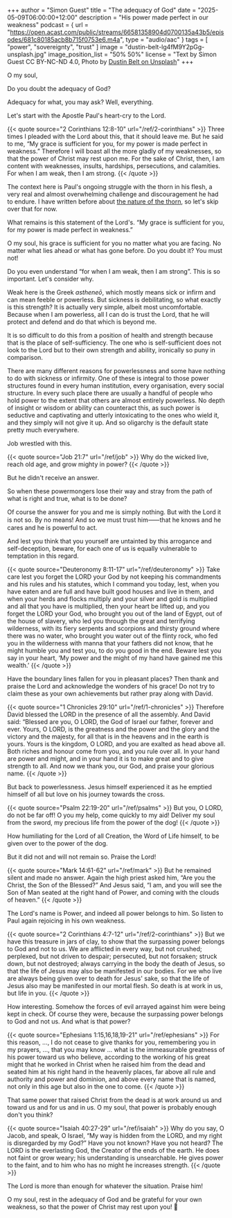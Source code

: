 +++
author = "Simon Guest"
title = "The adequacy of God"
date = "2025-05-09T06:00:00+12:00"
description = "His power made perfect in our weakness"
podcast = { url = "https://open.acast.com/public/streams/66581358904d0700135a43b5/episodes/681c80185acb8b715f0753e6.m4a", type = "audio/aac" }
tags = [ "power", "sovereignty", "trust" ]
image = "dustin-belt-lg4fM9Y2pGg-unsplash.jpg"
image_position_list = "50% 50%"
license = "Text by Simon Guest CC BY-NC-ND 4.0, Photo by [Dustin Belt on Unsplash](https://unsplash.com/photos/person-holding-piece-of-paper-with-phone-a-friend-written-text-lg4fM9Y2pGg)"
+++

O my soul,

Do you doubt the adequacy of God?

Adequacy for what, you may ask? Well, everything.

Let's start with the Apostle Paul's heart-cry to the Lord.

{{< quote source="2 Corinthians 12:8-10" url="/ref/2-corinthians" >}}
Three times I pleaded with the Lord about this, that it should leave me. But he said to me, “My grace is sufficient for you, for my power is made perfect in weakness.” Therefore I will boast all the more gladly of my weaknesses, so that the power of Christ may rest upon me. For the sake of Christ, then, I am content with weaknesses, insults, hardships, persecutions, and calamities. For when I am weak, then I am strong.
{{< /quote >}}

The context here is Paul's ongoing struggle with the thorn in his flesh, a very real and almost overwhelming challenge and discouragement he had to endure. I have written before about [the nature of the thorn](https://letterstoamy.org/the-thorn-in-pauls-flesh/), so let's skip over that for now.

What remains is this statement of the Lord's. “My grace is sufficient for you, for my power is made perfect in weakness.”

O my soul, his grace is sufficient for you no matter what you are facing. No matter what lies ahead or what has gone before. Do you doubt it? You must not!

Do you even understand “for when I am weak, then I am strong”. This is so important. Let's  consider why.

Weak here is the Greek _astheneō_, which mostly means sick or infirm and can mean feeble or powerless. But sickness is debilitating, so what exactly is this strength? It is actually very simple, albeit most uncomfortable. Because when I am powerless, all I can do is trust the Lord, that he will protect and defend and do that which is beyond me.

It is so difficult to do this from a position of health and strength because that is the place of self-sufficiency. The one who is self-sufficient does not look to the Lord but to their own strength and ability, ironically so puny in comparison.

There are many different reasons for powerlessness and some have nothing to do with sickness or infirmity. One of these is integral to those power structures found in every human institution, every organisation, every social structure. In every such place there are usually a handful of people who hold power to the extent that others are almost entirely powerless. No depth of insight or wisdom or ability can counteract this, as such power is seductive and captivating and utterly intoxicating to the ones who wield it, and they simply will not give it up. And so oligarchy is the default state pretty much everywhere.

Job wrestled with this.

{{< quote source="Job 21:7" url="/ref/job" >}}
Why do the wicked live, reach old age, and grow mighty in power?
{{< /quote >}}

But he didn't receive an answer.

So when these powermongers lose their way and stray from the path of what is right and true, what is to be done?

Of course the answer for you and me is simply nothing. But with the Lord it is not so. By no means! And so we must trust him⸺that he knows and he cares and he is powerful to act.

And lest you think that you yourself are untainted by this arrogance and self-deception, beware, for each one of us is equally vulnerable to temptation in this regard.

{{< quote source="Deuteronomy 8:11-17" url="/ref/deuteronomy" >}}
Take care lest you forget the LORD your God by not keeping his commandments and his rules and his statutes, which I command you today, lest, when you have eaten and are full and have built good houses and live in them, and when your herds and flocks multiply and your silver and gold is multiplied and all that you have is multiplied, then your heart be lifted up, and you forget the LORD your God, who brought you out of the land of Egypt, out of the house of slavery, who led you through the great and terrifying wilderness, with its fiery serpents and scorpions and thirsty ground where there was no water, who brought you water out of the flinty rock, who fed you in the wilderness with manna that your fathers did not know, that he might humble you and test you, to do you good in the end. Beware lest you say in your heart, ‘My power and the might of my hand have gained me this wealth.’
{{< /quote >}}

Have the boundary lines fallen for you in pleasant places? Then thank and praise the Lord and acknowledge the wonders of his grace! Do not try to claim these as your own achievements but rather pray along with David.

{{< quote source="1 Chronicles 29:10" url="/ref/1-chronicles" >}}
Therefore David blessed the LORD in the presence of all the assembly. And David said: “Blessed are you, O LORD, the God of Israel our father, forever and ever. Yours, O LORD, is the greatness and the power and the glory and the victory and the majesty, for all that is in the heavens and in the earth is yours. Yours is the kingdom, O LORD, and you are exalted as head above all. Both riches and honour come from you, and you rule over all. In your hand are power and might, and in your hand it is to make great and to give strength to all. And now we thank you, our God, and praise your glorious name.
{{< /quote >}}

But back to powerlessness. Jesus himself experienced it as he emptied himself of all but love on his journey towards the cross.

{{< quote source="Psalm 22:19-20" url="/ref/psalms" >}}
But you, O LORD, do not be far off! O you my help, come quickly to my aid! Deliver my soul from the sword, my precious life from the power of the dog!
{{< /quote >}}

How humiliating for the Lord of all Creation, the Word of Life himself, to be given over to the power of the dog.

But it did not and will not remain so. Praise the Lord!

{{< quote source="Mark 14:61-62" url="/ref/mark" >}}
But he remained silent and made no answer. Again the high priest asked him, “Are you the Christ, the Son of the Blessed?” And Jesus said, “I am, and you will see the Son of Man seated at the right hand of Power, and coming with the clouds of heaven.”
{{< /quote >}}

The Lord's name is Power, and indeed all power belongs to him. So listen to Paul again rejoicing in his own weakness.

{{< quote source="2 Corinthians 4:7-12" url="/ref/2-corinthians" >}}
But we have this treasure in jars of clay, to show that the surpassing power belongs to God and not to us. We are afflicted in every way, but not crushed; perplexed, but not driven to despair; persecuted, but not forsaken; struck down, but not destroyed; always carrying in the body the death of Jesus, so that the life of Jesus may also be manifested in our bodies. For we who live are always being given over to death for Jesus' sake, so that the life of Jesus also may be manifested in our mortal flesh. So death is at work in us, but life in you.
{{< /quote >}}

How interesting. Somehow the forces of evil arrayed against him were being kept in check. Of course they were, because the surpassing power belongs to God and not us. And what is that power?

{{< quote source="Ephesians 1:15,16,18,19-21" url="/ref/ephesians" >}}
For this reason, ..., I do not cease to give thanks for you, remembering you in my prayers, ..., that you may know ... what is the immeasurable greatness of his power toward us who believe, according to the working of his great might that he worked in Christ when he raised him from the dead and seated him at his right hand in the heavenly places, far above all rule and authority and power and dominion, and above every name that is named, not only in this age but also in the one to come.
{{< /quote >}}

That same power that raised Christ from the dead is at work around us and toward us and for us and in us. O my soul, that power is probably enough don't you think?

{{< quote source="Isaiah 40:27-29" url="/ref/isaiah" >}}
Why do you say, O Jacob, and speak, O Israel, “My way is hidden from the LORD, and my right is disregarded by my God?” Have you not known? Have you not heard? The LORD is the everlasting God, the Creator of the ends of the earth. He does not faint or grow weary; his understanding is unsearchable. He gives power to the faint, and to him who has no might he increases strength.
{{< /quote >}}

The Lord is more than enough for whatever the situation. Praise him!

O my soul, rest in the adequacy of God and be grateful for your own weakness, so that the power of Christ may rest upon you! 🙏
